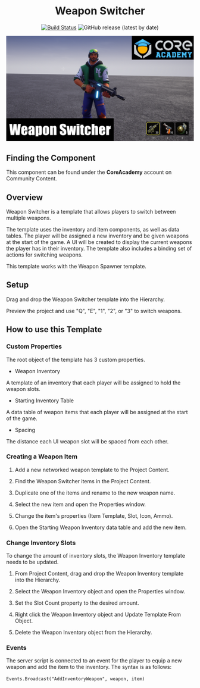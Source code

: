 <div align="center">

# Weapon Switcher

[![Build Status](https://github.com/Core-Team-META/CC-Template-Repository/workflows/CI/badge.svg)](https://github.com/Core-Team-META/CC-Template-Repository/actions/workflows/ci.yml?query=workflow%3ACI%29)
![GitHub release (latest by date)](https://img.shields.io/github/v/release/Core-Team-META/CC-Template-Repository?style=plastic)

![Preview](/Screenshots/weaponswitcher.png)

</div>


## Finding the Component

This component can be found under the **CoreAcademy** account on Community Content.

## Overview

Weapon Switcher is a template that allows players to switch between multiple weapons.

The template uses the inventory and item components, as well as data tables. The player will be assigned a new inventory and be given weapons at the start of the game. A UI will be created to display the current weapons the player has in their inventory. The template also includes a binding set of actions for switching weapons.

This template works with the Weapon Spawner template.

## Setup

Drag and drop the Weapon Switcher template into the Hierarchy.

Preview the project and use "Q", "E", "1", "2", or "3" to switch weapons.

## How to use this Template

### Custom Properties

The root object of the template has 3 custom properties.

- Weapon Inventory

A template of an inventory that each player will be assigned to hold the weapon slots.

- Starting Inventory Table

A data table of weapon items that each player will be assigned at the start of the game.

- Spacing

The distance each UI weapon slot will be spaced from each other.

### Creating a Weapon Item

1. Add a new networked weapon template to the Project Content.

2. Find the Weapon Switcher items in the Project Content.

3. Duplicate one of the items and rename to the new weapon name.

4. Select the new item and open the Properties window.

5. Change the item's properties (Item Template, Slot, Icon, Ammo).

6. Open the Starting Weapon Inventory data table and add the new item.

### Change Inventory Slots

To change the amount of inventory slots, the Weapon Inventory template needs to be updated.

1. From Project Content, drag and drop the Weapon Inventory template into the Hierarchy.

2. Select the Weapon Inventory object and open the Properties window.

3. Set the Slot Count property to the desired amount.

4. Right click the Weapon Inventory object and Update Template From Object.

5. Delete the Weapon Inventory object from the Hierarchy.

### Events

The server script is connected to an event for the player to equip a new weapon
and add the item to the inventory. The syntax is as follows:

`Events.Broadcast("AddInventoryWeapon", weapon, item)`
